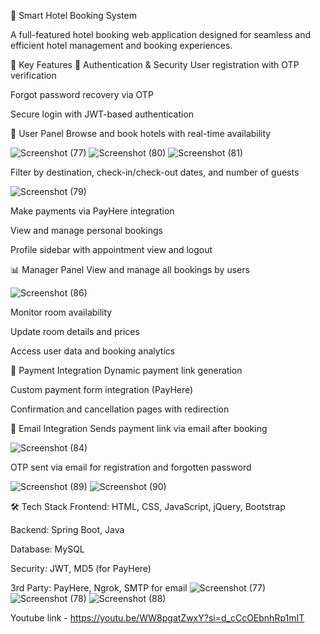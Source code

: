 🏨 Smart Hotel Booking System

A full-featured hotel booking web application designed for seamless and efficient hotel management and booking experiences.

🌟 Key Features
🔐 Authentication & Security
User registration with OTP verification

Forgot password recovery via OTP

Secure login with JWT-based authentication

👤 User Panel
Browse and book hotels with real-time availability

![Screenshot (77)](https://github.com/user-attachments/assets/25f09a38-25b2-46de-9a6e-88eb770141ac)
![Screenshot (80)](https://github.com/user-attachments/assets/c5bb626d-1d9b-4ac4-9327-a0f71df05e10)
![Screenshot (81)](https://github.com/user-attachments/assets/c07829a2-57b4-4d26-a310-b6ae1d3d21cf)

Filter by destination, check-in/check-out dates, and number of guests

![Screenshot (79)](https://github.com/user-attachments/assets/ce8210f2-1098-4646-9e20-1872ccd87562)

Make payments via PayHere integration

View and manage personal bookings

Profile sidebar with appointment view and logout

📊 Manager Panel
View and manage all bookings by users

![Screenshot (86)](https://github.com/user-attachments/assets/50211198-9e8e-4f09-81c4-e6279bdcc99f)

Monitor room availability

Update room details and prices

Access user data and booking analytics

💸 Payment Integration
Dynamic payment link generation

Custom payment form integration (PayHere)

Confirmation and cancellation pages with redirection

💌 Email Integration
Sends payment link via email after booking

![Screenshot (84)](https://github.com/user-attachments/assets/d646c01b-cbdc-42aa-89d7-0eb9dd2af479)

OTP sent via email for registration and forgotten password

![Screenshot (89)](https://github.com/user-attachments/assets/a32bd020-f237-47d1-9fcd-3beecd2ad317)
![Screenshot (90)](https://github.com/user-attachments/assets/7622e36d-ee6a-4d9c-ac68-2b3df4b1bec2)

🛠️ Tech Stack
Frontend: HTML, CSS, JavaScript, jQuery, Bootstrap

Backend: Spring Boot, Java

Database: MySQL

Security: JWT, MD5 (for PayHere)

3rd Party: PayHere, Ngrok, SMTP for email
![Screenshot (77)](https://github.com/user-attachments/assets/aaf40739-bac0-432e-8f4b-195054604a25)
![Screenshot (78)](https://github.com/user-attachments/assets/c1ca8360-49d1-4409-9075-9085d965b6f4)
![Screenshot (88)](https://github.com/user-attachments/assets/da782ece-c502-412f-a7c2-41cceb68f0b8)

Youtube link - https://youtu.be/WW8pgatZwxY?si=d_cCcOEbnhRp1mIT
